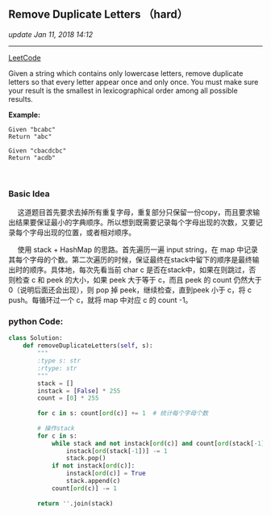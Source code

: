 ## Remove Duplicate Letters （hard）
_update Jan 11, 2018  14:12_

---
[LeetCode](https://leetcode.com/problems/remove-duplicate-letters/description/)

Given a string which contains only lowercase letters, remove duplicate letters so that every letter appear once and only once. You must make sure your result is the smallest in lexicographical order among all possible results.

**Example:**

    Given "bcabc"
    Return "abc"

    Given "cbacdcbc"
    Return "acdb"
    
<br>

### Basic Idea
&emsp; 这道题目首先要求去掉所有重复字母，重复部分只保留一份copy，而且要求输出结果要保证最小的字典顺序。所以想到既需要记录每个字母出现的次数，又要记录每个字母出现的位置，或者相对顺序。  

&emsp; 使用 stack + HashMap 的思路。首先遍历一遍 input string，在 map 中记录其每个字母的个数。第二次遍历的时候，保证最终在stack中留下的顺序是最终输出时的顺序。具体地，每次先看当前 char c 是否在stack中，如果在则跳过，否则检查 c 和 peek 的大小，如果 peek 大于等于 c，而且 peek 的 count 仍然大于 0（说明后面还会出现），则 pop 掉 peek，继续检查，直到peek 小于 c，将 c push。每循环过一个 c，就将 map 中对应 c 的 count -1。
<br>
### python Code:
```python
class Solution:
    def removeDuplicateLetters(self, s):
        """
        :type s: str
        :rtype: str
        """
        stack = []
        instack = [False] * 255
        count = [0] * 255
        
        for c in s: count[ord(c)] += 1  # 统计每个字母个数
        
        # 操作stack
        for c in s:
            while stack and not instack[ord(c)] and count[ord(stack[-1])] > 0 and ord(stack[-1]) > ord(c):
                instack[ord(stack[-1])] -= 1
                stack.pop()
            if not instack[ord(c)]:
                instack[ord(c)] = True
                stack.append(c)
            count[ord(c)] -= 1
            
        return ''.join(stack)
```
